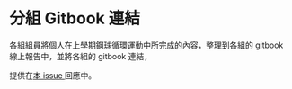 # 分組 Gitbook 連結

各組組員將個人在上學期鋼球循環運動中所完成的內容，整理到各組的 gitbook 線上報告中，並將各組的 gitbook 連結，

提供在[本 issue ](https://github.com/mdecourse/cd2018/issues/16)回應中。



